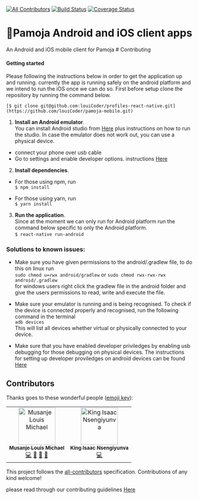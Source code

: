 <!-- All-contributors badge -->
[![All Contributors](https://img.shields.io/badge/all_contributors-2-orange.svg?style=flat-square)](#contributors)<!-- Travis badge -->
[![Build Status](https://travis-ci.org/louiCoder/pamoja-mobile.svg?branch=master)](https://travis-ci.org/louiCoder/pamoja-mobile)<!-- Coveralls badge -->
[![Coverage Status](https://coveralls.io/repos/github/louiCoder/pamoja-mobile/badge.svg?branch=master)](https://coveralls.io/github/louiCoder/pamoja-mobile?branch=master)

# :iphone:Pamoja Android and iOS client apps
An Android and iOS mobile client for Pamoja # Contributing

#### Getting started
Please following the instructions below in order to get the application up and running. currently the app is running safely on the android platform and we intend to run the iOS once we can do so. First before setup clone the repository by running the command below.  

`[$ git clone git@github.com:louiCoder/profiles-react-native.git](https://github.com/louiCoder/pamoja-mobile.git)`

1. **Install an Android emulator**.  
You can install Android studio from [Here](https://developer.android.com/studio) plus instructions on how to run the studio. In case the emulator does not work out, you can use a physical device.
  - connect your phone over usb cable
  - Go to settings and enable developer options. instructions [Here](https://www.digitaltrends.com/mobile/how-to-get-developer-options-on-android/)

2. **Install dependencies**.  
- For those using npm, run  
`$ npm install`    

- For those using yarn, run  
`$ yarn install`

3. **Run the application**.  
Since at the moment we can only run for Android platform run the command below specific to only the Android platform.  
`$ react-native run-android`

### Solutions to known issues:
- Make sure you have given permissions to the android/.gradlew file, to do this on linux run  
`sudo chmod u=rwx android/gradlew` or `sudo chmod rwx-rwx-rwx android/.gradlew`  
for windows users right click the gradlew file in the android folder and give the users permissions to read, write and execute the file.

- Make sure your emulator is running and is being recognised. To check if the device is connected properly and recognised, run the following command in the terminal  
`adb devices`  
This will list all devices whether virtual or physically connected to your device.

- Make sure that you have enabled developer priviledges by enabling usb debugging for those debugging on physical devices. The instructions for setting up developer proviledges on android devices can be found [Here](https://www.makeuseof.com/tag/what-is-usb-debugging-mode-on-android-makeuseof-explains/)
## Contributors

Thanks goes to these wonderful people ([emoji key](https://allcontributors.org/docs/en/emoji-key)):

<!-- ALL-CONTRIBUTORS-LIST:START - Do not remove or modify this section -->
<!-- prettier-ignore -->
<table><tr><td align="center"><a href="https://github.com/louiCoder"><img src="https://avatars2.githubusercontent.com/u/32771081?v=4" width="100px;" alt="Musanje Louis Michael"/><br /><sub><b>Musanje Louis Michael</b></sub></a><br /><a href="https://github.com/louiCoder/Pamoja-Android/commits?author=louiCoder" title="Code">💻</a> <a href="#question-louiCoder" title="Answering Questions">💬</a> <a href="#maintenance-louiCoder" title="Maintenance">🚧</a> <a href="#projectManagement-louiCoder" title="Project Management">📆</a></td><td align="center"><a href="https://github.com/Nsengiyunva"><img src="https://avatars0.githubusercontent.com/u/4712414?v=4" width="100px;" alt="King Isaac Nsengiyunva"/><br /><sub><b>King Isaac Nsengiyunva</b></sub></a><br /><a href="https://github.com/louiCoder/Pamoja-Android/commits?author=Nsengiyunva" title="Code">💻</a></td></tr></table>

<!-- ALL-CONTRIBUTORS-LIST:END -->

This project follows the [all-contributors](https://github.com/all-contributors/all-contributors) specification. Contributions of any kind welcome!

please read through our contributing guidelines [Here](https://github.com/louiCoder/Pamoja-Android/blob/master/CONTRIBUTING.md)

